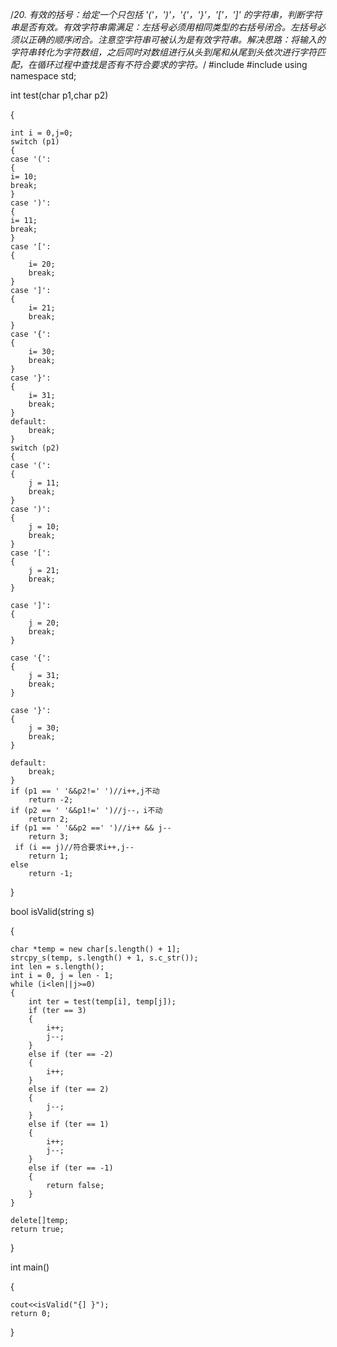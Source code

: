 ﻿/*20. 有效的括号：给定一个只包括 '('，')'，'{'，'}'，'['，']' 的字符串，判断字符串是否有效。有效字符串需满足：左括号必须用相同类型的右括号闭合。左括号必须以正确的顺序闭合。注意空字符串可被认为是有效字符串。解决思路：将输入的字符串转化为字符数组，之后同时对数组进行从头到尾和从尾到头依次进行字符匹配，在循环过程中查找是否有不符合要求的字符。*/#include<iostream>#include<string>using namespace std;int test(char p1,char p2){	int i = 0,j=0;	switch (p1)	{	case '(':	{	i= 10;	break;	}		case ')':	{	i= 11;	break;	}		case '[':	{		i= 20;		break;	}		case ']':	{		i= 21;		break;	}		case '{':	{		i= 30;		break;	}	case '}':	{		i= 31;		break;	}	default:		break;	}	switch (p2)	{	case '(':	{		j = 11;		break;	}	case ')':	{		j = 10;		break;	}	case '[':	{		j = 21;		break;	}			case ']':	{		j = 20;		break;	}			case '{':	{		j = 31;		break;	}			case '}':	{		j = 30;		break;	}		default:		break;	}	if (p1 == ' '&&p2!=' ')//i++,j不动		return -2;	if (p2 == ' '&&p1!=' ')//j--，i不动		return 2;	if (p1 == ' '&&p2 ==' ')//i++ && j--		return 3;	 if (i == j)//符合要求i++,j--		return 1;	else		return -1;}bool isValid(string s){	char *temp = new char[s.length() + 1];	strcpy_s(temp, s.length() + 1, s.c_str());	int len = s.length();	int i = 0, j = len - 1;	while (i<len||j>=0)	{		int ter = test(temp[i], temp[j]);		if (ter == 3)		{			i++;			j--;		}		else if (ter == -2)		{			i++;		}		else if (ter == 2)		{			j--;		}		else if (ter == 1)		{			i++;			j--;		}		else if (ter == -1)		{			return false;		}	}	delete[]temp;	return true;}int main(){	cout<<isValid("{] }");	return 0;}